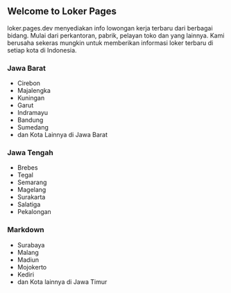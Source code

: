 ## Welcome to Loker Pages

loker.pages.dev menyediakan info lowongan kerja terbaru dari berbagai bidang. Mulai dari perkantoran, pabrik, pelayan toko dan yang lainnya. Kami berusaha sekeras mungkin untuk memberikan informasi loker terbaru di setiap kota di Indonesia.

### Jawa Barat

- Cirebon
- Majalengka
- Kuningan
- Garut
- Indramayu
- Bandung
- Sumedang
- dan Kota Lainnya di Jawa Barat

### Jawa Tengah

- Brebes
- Tegal
- Semarang
- Magelang
- Surakarta
- Salatiga
- Pekalongan

### Markdown

- Surabaya
- Malang
- Madiun
- Mojokerto
- Kediri
- dan Kota lainnya di Jawa Timur
